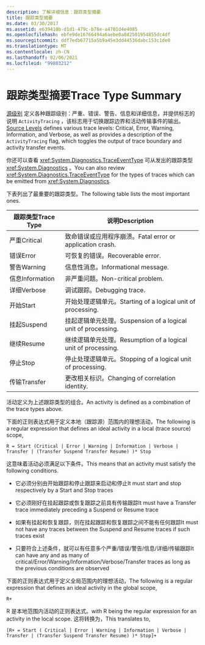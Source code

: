 ```yaml
---
description: 了解详细信息：跟踪类型摘要
title: 跟踪类型摘要
ms.date: 03/30/2017
ms.assetid: e639410b-d1d1-479c-b78e-a4701d4e4085
ms.openlocfilehash: ebfe9de16766494a6aebe0a8d2501954855dc4df
ms.sourcegitcommit: ddf7edb67715a5b9a45e3dd44536dabc153c1de0
ms.translationtype: MT
ms.contentlocale: zh-CN
ms.lasthandoff: 02/06/2021
ms.locfileid: "99803212"
---
```

# <a name="trace-type-summary"></a><span data-ttu-id="61d76-103">跟踪类型摘要</span><span class="sxs-lookup"><span data-stu-id="61d76-103">Trace Type Summary</span></span>

<span data-ttu-id="61d76-104">[源级别](xref:System.Diagnostics.SourceLevels) 定义各种跟踪级别：严重、错误、警告、信息和详细信息，并提供标志的说明 `ActivityTracing` ，该标志用于切换跟踪边界和活动传输事件的输出。</span><span class="sxs-lookup"><span data-stu-id="61d76-104">[Source Levels](xref:System.Diagnostics.SourceLevels) defines various trace levels: Critical, Error, Warning, Information, and Verbose, as well as provides a description of the `ActivityTracing` flag, which toggles the output of trace boundary and activity transfer events.</span></span>  
  
 <span data-ttu-id="61d76-105">你还可以查看 <xref:System.Diagnostics.TraceEventType> 可从发出的跟踪类型 <xref:System.Diagnostics> 。</span><span class="sxs-lookup"><span data-stu-id="61d76-105">You can also review <xref:System.Diagnostics.TraceEventType> for the types of traces which can be emitted from <xref:System.Diagnostics>.</span></span>  
  
 <span data-ttu-id="61d76-106">下表列出了最重要的跟踪类型。</span><span class="sxs-lookup"><span data-stu-id="61d76-106">The following table lists the most important ones.</span></span>  
  
|<span data-ttu-id="61d76-107">跟踪类型</span><span class="sxs-lookup"><span data-stu-id="61d76-107">Trace Type</span></span>|<span data-ttu-id="61d76-108">说明</span><span class="sxs-lookup"><span data-stu-id="61d76-108">Description</span></span>|  
|----------------|-----------------|  
|<span data-ttu-id="61d76-109">严重</span><span class="sxs-lookup"><span data-stu-id="61d76-109">Critical</span></span>|<span data-ttu-id="61d76-110">致命错误或应用程序崩溃。</span><span class="sxs-lookup"><span data-stu-id="61d76-110">Fatal error or application crash.</span></span>|  
|<span data-ttu-id="61d76-111">错误</span><span class="sxs-lookup"><span data-stu-id="61d76-111">Error</span></span>|<span data-ttu-id="61d76-112">可恢复的错误。</span><span class="sxs-lookup"><span data-stu-id="61d76-112">Recoverable error.</span></span>|  
|<span data-ttu-id="61d76-113">警告</span><span class="sxs-lookup"><span data-stu-id="61d76-113">Warning</span></span>|<span data-ttu-id="61d76-114">信息性消息。</span><span class="sxs-lookup"><span data-stu-id="61d76-114">Informational message.</span></span>|  
|<span data-ttu-id="61d76-115">信息</span><span class="sxs-lookup"><span data-stu-id="61d76-115">Information</span></span>|<span data-ttu-id="61d76-116">非严重问题。</span><span class="sxs-lookup"><span data-stu-id="61d76-116">Non-critical problem.</span></span>|  
|<span data-ttu-id="61d76-117">详细</span><span class="sxs-lookup"><span data-stu-id="61d76-117">Verbose</span></span>|<span data-ttu-id="61d76-118">调试跟踪。</span><span class="sxs-lookup"><span data-stu-id="61d76-118">Debugging trace.</span></span>|  
|<span data-ttu-id="61d76-119">开始</span><span class="sxs-lookup"><span data-stu-id="61d76-119">Start</span></span>|<span data-ttu-id="61d76-120">开始处理逻辑单元。</span><span class="sxs-lookup"><span data-stu-id="61d76-120">Starting of a logical unit of processing.</span></span>|  
|<span data-ttu-id="61d76-121">挂起</span><span class="sxs-lookup"><span data-stu-id="61d76-121">Suspend</span></span>|<span data-ttu-id="61d76-122">挂起逻辑单元处理。</span><span class="sxs-lookup"><span data-stu-id="61d76-122">Suspension of a logical unit of processing.</span></span>|  
|<span data-ttu-id="61d76-123">继续</span><span class="sxs-lookup"><span data-stu-id="61d76-123">Resume</span></span>|<span data-ttu-id="61d76-124">继续逻辑单元处理。</span><span class="sxs-lookup"><span data-stu-id="61d76-124">Resumption of a logical unit of processing.</span></span>|  
|<span data-ttu-id="61d76-125">停止</span><span class="sxs-lookup"><span data-stu-id="61d76-125">Stop</span></span>|<span data-ttu-id="61d76-126">停止处理逻辑单元。</span><span class="sxs-lookup"><span data-stu-id="61d76-126">Stopping of a logical unit of processing.</span></span>|  
|<span data-ttu-id="61d76-127">传输</span><span class="sxs-lookup"><span data-stu-id="61d76-127">Transfer</span></span>|<span data-ttu-id="61d76-128">更改相关标识。</span><span class="sxs-lookup"><span data-stu-id="61d76-128">Changing of correlation identity.</span></span>|  
  
 <span data-ttu-id="61d76-129">活动定义为上述跟踪类型的组合。</span><span class="sxs-lookup"><span data-stu-id="61d76-129">An activity is defined as a combination of the trace types above.</span></span>  
  
 <span data-ttu-id="61d76-130">下面的正则表达式用于定义本地（跟踪源）范围内的理想活动，</span><span class="sxs-lookup"><span data-stu-id="61d76-130">The following is a regular expression that defines an ideal activity in a local (trace source) scope,</span></span>  
  
 `R = Start (Critical | Error | Warning | Information | Verbose | Transfer | (Transfer Suspend Transfer Resume) )* Stop`  
  
 <span data-ttu-id="61d76-131">这意味着活动必须满足以下条件。</span><span class="sxs-lookup"><span data-stu-id="61d76-131">This means that an activity must satisfy the following conditions.</span></span>  
  
- <span data-ttu-id="61d76-132">它必须分别由开始跟踪和停止跟踪来启动和停止</span><span class="sxs-lookup"><span data-stu-id="61d76-132">It must start and stop respectively by a Start and Stop traces</span></span>  
  
- <span data-ttu-id="61d76-133">它必须刚好在挂起跟踪或恢复跟踪之前具有传输跟踪</span><span class="sxs-lookup"><span data-stu-id="61d76-133">It must have a Transfer trace immediately preceding a Suspend or Resume trace</span></span>  
  
- <span data-ttu-id="61d76-134">如果有挂起和恢复跟踪，则在挂起跟踪和恢复跟踪之间不能有任何跟踪</span><span class="sxs-lookup"><span data-stu-id="61d76-134">It must not have any traces between the Suspend and Resume traces if such traces exist</span></span>  
  
- <span data-ttu-id="61d76-135">只要符合上述条件，就可以有任意多个严重/错误/警告/信息/详细/传输跟踪</span><span class="sxs-lookup"><span data-stu-id="61d76-135">It can have any and as many of critical/Error/Warning/Information/Verbose/Transfer traces as long as the previous conditions are observed</span></span>  
  
 <span data-ttu-id="61d76-136">下面的正则表达式用于定义全局范围内的理想活动，</span><span class="sxs-lookup"><span data-stu-id="61d76-136">The following is a regular expression that defines an ideal activity in the global scope,</span></span>  
  
`R+`  
  
 <span data-ttu-id="61d76-137">R 是本地范围内活动的正则表达式。</span><span class="sxs-lookup"><span data-stu-id="61d76-137">with R being the regular expression for an activity in the local scope.</span></span> <span data-ttu-id="61d76-138">这将转换为，</span><span class="sxs-lookup"><span data-stu-id="61d76-138">This translates to,</span></span>  
  
`[R+ = Start ( Critical | Error | Warning | Information | Verbose | Transfer | (Transfer Suspend Transfer Resume) )* Stop]+`

